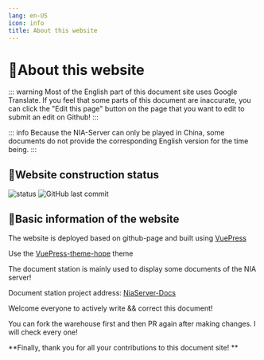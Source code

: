 ```yaml
---
lang: en-US
icon: info
title: About this website
---
```


# 📜About this website

::: warning Most of the English part of this document site uses Google Translate. If you feel that some parts of this document are inaccurate, you can click the "Edit this page" button on the page that you want to edit to submit an edit on Github!
:::

::: info Because the NIA-Server can only be played in China, some documents do not provide the corresponding English version for the time being.
:::



## 📇Website construction status

![status](https://img.shields.io/github/actions/workflow/status/NIANIANKNIA/NiaServer-Docs/deploy-docs.yml?style=for-the-badge)
![GitHub last commit](https://img.shields.io/github/last-commit/NIANIANKNIA/NiaServer-Docs?style=for-the-badge)

## 🧵Basic information of the website

The website is deployed based on github-page and built using [VuePress](https://v2.vuepress.vuejs.org/)

Use the [VuePress-theme-hope](https://theme-hope.vuejs.press/) theme

The document station is mainly used to display some documents of the NIA server!

Document station project address: [NiaServer-Docs](https://github.com/NIANIANKNIA/NiaServer-Docs)

Welcome everyone to actively write && correct this document!

You can fork the warehouse first and then PR again after making changes. I will check every one!

**Finally, thank you for all your contributions to this document site! **
